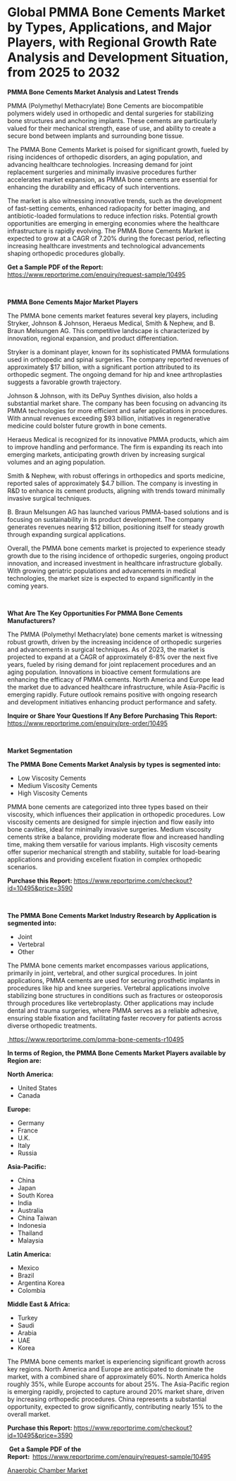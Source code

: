 <p><h1>Global PMMA Bone Cements Market by Types, Applications, and Major Players, with Regional Growth Rate Analysis and Development Situation, from 2025 to 2032</h1></p><p><strong>PMMA Bone Cements Market Analysis and Latest Trends</strong></p>
<p><p>PMMA (Polymethyl Methacrylate) Bone Cements are biocompatible polymers widely used in orthopedic and dental surgeries for stabilizing bone structures and anchoring implants. These cements are particularly valued for their mechanical strength, ease of use, and ability to create a secure bond between implants and surrounding bone tissue. </p><p>The PMMA Bone Cements Market is poised for significant growth, fueled by rising incidences of orthopedic disorders, an aging population, and advancing healthcare technologies. Increasing demand for joint replacement surgeries and minimally invasive procedures further accelerates market expansion, as PMMA bone cements are essential for enhancing the durability and efficacy of such interventions.</p><p>The market is also witnessing innovative trends, such as the development of fast-setting cements, enhanced radiopacity for better imaging, and antibiotic-loaded formulations to reduce infection risks. Potential growth opportunities are emerging in emerging economies where the healthcare infrastructure is rapidly evolving. The PMMA Bone Cements Market is expected to grow at a CAGR of 7.20% during the forecast period, reflecting increasing healthcare investments and technological advancements shaping orthopedic procedures globally.</p></p>
<p><strong>Get a Sample PDF of the Report:&nbsp;</strong> <a href="https://www.reportprime.com/enquiry/request-sample/10495?utm_campaign=2928&utm_medium=2&utm_source=Github&utm_content=ia&utm_term=20032025&utm_id=pmma-bone-cements">https://www.reportprime.com/enquiry/request-sample/10495</a></p>
<p>&nbsp;</p>
<p><strong>PMMA Bone Cements Major Market Players</strong></p>
<p><p>The PMMA bone cements market features several key players, including Stryker, Johnson & Johnson, Heraeus Medical, Smith & Nephew, and B. Braun Melsungen AG. This competitive landscape is characterized by innovation, regional expansion, and product differentiation.</p><p>Stryker is a dominant player, known for its sophisticated PMMA formulations used in orthopedic and spinal surgeries. The company reported revenues of approximately $17 billion, with a significant portion attributed to its orthopedic segment. The ongoing demand for hip and knee arthroplasties suggests a favorable growth trajectory.</p><p>Johnson & Johnson, with its DePuy Synthes division, also holds a substantial market share. The company has been focusing on advancing its PMMA technologies for more efficient and safer applications in procedures. With annual revenues exceeding $93 billion, initiatives in regenerative medicine could bolster future growth in bone cements.</p><p>Heraeus Medical is recognized for its innovative PMMA products, which aim to improve handling and performance. The firm is expanding its reach into emerging markets, anticipating growth driven by increasing surgical volumes and an aging population.</p><p>Smith & Nephew, with robust offerings in orthopedics and sports medicine, reported sales of approximately $4.7 billion. The company is investing in R&D to enhance its cement products, aligning with trends toward minimally invasive surgical techniques.</p><p>B. Braun Melsungen AG has launched various PMMA-based solutions and is focusing on sustainability in its product development. The company generates revenues nearing $12 billion, positioning itself for steady growth through expanding surgical applications.</p><p>Overall, the PMMA bone cements market is projected to experience steady growth due to the rising incidence of orthopedic surgeries, ongoing product innovation, and increased investment in healthcare infrastructure globally. With growing geriatric populations and advancements in medical technologies, the market size is expected to expand significantly in the coming years.</p></p>
<p>&nbsp;</p>
<p><strong>What Are The Key Opportunities For PMMA Bone Cements Manufacturers?</strong></p>
<p><p>The PMMA (Polymethyl Methacrylate) bone cements market is witnessing robust growth, driven by the increasing incidence of orthopedic surgeries and advancements in surgical techniques. As of 2023, the market is projected to expand at a CAGR of approximately 6-8% over the next five years, fueled by rising demand for joint replacement procedures and an aging population. Innovations in bioactive cement formulations are enhancing the efficacy of PMMA cements. North America and Europe lead the market due to advanced healthcare infrastructure, while Asia-Pacific is emerging rapidly. Future outlook remains positive with ongoing research and development initiatives enhancing product performance and safety.</p></p>
<p><strong>Inquire or Share Your Questions If Any Before Purchasing This Report:</strong> <a href="https://www.reportprime.com/enquiry/pre-order/10495?utm_campaign=2928&utm_medium=2&utm_source=Github&utm_content=ia&utm_term=20032025&utm_id=pmma-bone-cements">https://www.reportprime.com/enquiry/pre-order/10495</a></p>
<p>&nbsp;</p>
<p><strong>Market Segmentation</strong></p>
<p><strong>The PMMA Bone Cements Market Analysis by types is segmented into:</strong></p>
<p><ul><li>Low Viscosity Cements</li><li>Medium Viscosity Cements</li><li>High Viscosity Cements</li></ul></p>
<p><p>PMMA bone cements are categorized into three types based on their viscosity, which influences their application in orthopedic procedures. Low viscosity cements are designed for simple injection and flow easily into bone cavities, ideal for minimally invasive surgeries. Medium viscosity cements strike a balance, providing moderate flow and increased handling time, making them versatile for various implants. High viscosity cements offer superior mechanical strength and stability, suitable for load-bearing applications and providing excellent fixation in complex orthopedic scenarios.</p></p>
<p><strong>Purchase this Report:&nbsp;</strong><a href="https://www.reportprime.com/checkout?id=10495&price=3590&utm_campaign=2928&utm_medium=2&utm_source=Github&utm_content=ia&utm_term=20032025&utm_id=pmma-bone-cements">https://www.reportprime.com/checkout?id=10495&price=3590</a></p>
<p>&nbsp;</p>
<p><strong>The PMMA Bone Cements Market Industry Research by Application is segmented into:</strong></p>
<p><ul><li>Joint</li><li>Vertebral</li><li>Other</li></ul></p>
<p><p>The PMMA bone cements market encompasses various applications, primarily in joint, vertebral, and other surgical procedures. In joint applications, PMMA cements are used for securing prosthetic implants in procedures like hip and knee surgeries. Vertebral applications involve stabilizing bone structures in conditions such as fractures or osteoporosis through procedures like vertebroplasty. Other applications may include dental and trauma surgeries, where PMMA serves as a reliable adhesive, ensuring stable fixation and facilitating faster recovery for patients across diverse orthopedic treatments.</p></p>
<p><a href="https://www.reportprime.com/pmma-bone-cements-r10495?utm_campaign=2928&utm_medium=2&utm_source=Github&utm_content=ia&utm_term=20032025&utm_id=pmma-bone-cements">&nbsp;https://www.reportprime.com/pmma-bone-cements-r10495</a></p>
<p><strong>In terms of Region, the PMMA Bone Cements Market Players available by Region are:</strong></p>
<p>
    <p> <strong> North America: </strong>
        <ul>
            <li>United States</li>
            <li>Canada</li>
        </ul>
        </p> 
    <p> <strong> Europe: </strong>
        <ul>
            <li>Germany</li>
            <li>France</li>
            <li>U.K.</li>
            <li>Italy</li>
            <li>Russia</li>
        </ul>
        </p> 
    <p> <strong> Asia-Pacific: </strong>
        <ul>
            <li>China</li>
            <li>Japan</li>
            <li>South Korea</li>
            <li>India</li>
            <li>Australia</li>
            <li>China Taiwan</li>
            <li>Indonesia</li>
            <li>Thailand</li>
            <li>Malaysia</li>
        </ul>
        </p> 
    <p> <strong> Latin America: </strong>
        <ul>
            <li>Mexico</li>
            <li>Brazil</li>
            <li>Argentina Korea</li>
            <li>Colombia</li>
        </ul>
        </p> 
    <p> <strong> Middle East & Africa: </strong>
        <ul>
            <li>Turkey</li>
            <li>Saudi</li>
            <li>Arabia</li>
            <li>UAE</li>
            <li>Korea</li>
        </ul>
    </p>
    </p>
<p><p>The PMMA bone cements market is experiencing significant growth across key regions. North America and Europe are anticipated to dominate the market, with a combined share of approximately 60%. North America holds roughly 35%, while Europe accounts for about 25%. The Asia-Pacific region is emerging rapidly, projected to capture around 20% market share, driven by increasing orthopedic procedures. China represents a substantial opportunity, expected to grow significantly, contributing nearly 15% to the overall market.</p></p>
<p><strong>Purchase this Report: </strong><a href="https://www.reportprime.com/checkout?id=10495&price=3590&utm_campaign=2928&utm_medium=2&utm_source=Github&utm_content=ia&utm_term=20032025&utm_id=pmma-bone-cements">https://www.reportprime.com/checkout?id=10495&price=3590</a></p>
<p>&nbsp;<strong>Get a Sample PDF of the Report:&nbsp;&nbsp;</strong><a href="https://www.reportprime.com/enquiry/request-sample/10495?utm_campaign=2928&utm_medium=2&utm_source=Github&utm_content=ia&utm_term=20032025&utm_id=pmma-bone-cements">https://www.reportprime.com/enquiry/request-sample/10495</a></p>
<p><strong></strong></p>
<p><p><a href="https://github.com/carendesrochers299/Market-Research-Report-List-1/blob/main/anaerobic-chamber-market.md?utm_campaign=2928&utm_medium=2&utm_source=Github&utm_content=ia&utm_term=20032025&utm_id=pmma-bone-cements">Anaerobic Chamber Market</a></p></p>